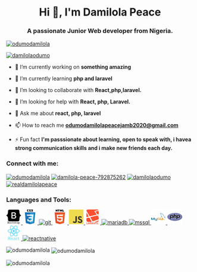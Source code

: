 <h1 align="center">Hi 👋, I'm Damilola Peace</h1>
<h3 align="center">A passionate Junior Web developer from Nigeria.</h3>

<p align="left"> <a href="https://github.com/ryo-ma/github-profile-trophy"><img src="https://github-profile-trophy.vercel.app/?username=odumodamilola" alt="odumodamilola" /></a> </p>

<p align="left"> <a href="https://twitter.com/damilolaodumo" target="blank"><img src="https://img.shields.io/twitter/follow/damilolaodumo?logo=twitter&style=for-the-badge" alt="damilolaodumo" /></a> </p>

- 🔭 I’m currently working on **something amazing**

- 🌱 I’m currently learning **php and laravel**

- 👯 I’m looking to collaborate with **React,php,laravel.**

- 🤝 I’m looking for help with **React, php, Laravel.**

- 💬 Ask me about **react, php, laravel**

- 📫 How to reach me **odumodamilolapeacejamb2020@gmail.com**

- ⚡ Fun fact **I'm passsionate about learning, open to speak with, i havea strong communication skills and i make new friends each day.**

<h3 align="left">Connect with me:</h3>
<p align="left">
<a href="https://twitter.com/damilolaodumo" target="blank"><img align="center" src="https://raw.githubusercontent.com/rahuldkjain/github-profile-readme-generator/master/src/images/icons/Social/twitter.svg" alt="odumodamilola" height="30" width="40" /></a>
<a href="https://linkedin.com/in/damilola-peace-792875262" target="blank"><img align="center" src="https://raw.githubusercontent.com/rahuldkjain/github-profile-readme-generator/master/src/images/icons/Social/linked-in-alt.svg" alt="damilola-peace-792875262" height="30" width="40" /></a>
<a href="https://fb.com/damilolaodumo" target="blank"><img align="center" src="https://raw.githubusercontent.com/rahuldkjain/github-profile-readme-generator/master/src/images/icons/Social/facebook.svg" alt="damilolaodumo" height="30" width="40" /></a>
<a href="https://instagram.com/realdamilolapeace" target="blank"><img align="center" src="https://raw.githubusercontent.com/rahuldkjain/github-profile-readme-generator/master/src/images/icons/Social/instagram.svg" alt="realdamilolapeace" height="30" width="40" /></a>
</p>

<h3 align="left">Languages and Tools:</h3>
<p align="left"> <a href="https://getbootstrap.com" target="_blank" rel="noreferrer"> <img src="https://raw.githubusercontent.com/devicons/devicon/master/icons/bootstrap/bootstrap-plain-wordmark.svg" alt="bootstrap" width="40" height="40"/> </a> <a href="https://www.w3schools.com/css/" target="_blank" rel="noreferrer"> <img src="https://raw.githubusercontent.com/devicons/devicon/master/icons/css3/css3-original-wordmark.svg" alt="css3" width="40" height="40"/> </a> <a href="https://git-scm.com/" target="_blank" rel="noreferrer"> <img src="https://www.vectorlogo.zone/logos/git-scm/git-scm-icon.svg" alt="git" width="40" height="40"/> </a> <a href="https://www.w3.org/html/" target="_blank" rel="noreferrer"> <img src="https://raw.githubusercontent.com/devicons/devicon/master/icons/html5/html5-original-wordmark.svg" alt="html5" width="40" height="40"/> </a> <a href="https://developer.mozilla.org/en-US/docs/Web/JavaScript" target="_blank" rel="noreferrer"> <img src="https://raw.githubusercontent.com/devicons/devicon/master/icons/javascript/javascript-original.svg" alt="javascript" width="40" height="40"/> </a> <a href="https://laravel.com/" target="_blank" rel="noreferrer"> <img src="https://raw.githubusercontent.com/devicons/devicon/master/icons/laravel/laravel-plain-wordmark.svg" alt="laravel" width="40" height="40"/> </a> <a href="https://mariadb.org/" target="_blank" rel="noreferrer"> <img src="https://www.vectorlogo.zone/logos/mariadb/mariadb-icon.svg" alt="mariadb" width="40" height="40"/> </a> <a href="https://www.microsoft.com/en-us/sql-server" target="_blank" rel="noreferrer"> <img src="https://www.svgrepo.com/show/303229/microsoft-sql-server-logo.svg" alt="mssql" width="40" height="40"/> </a> <a href="https://www.mysql.com/" target="_blank" rel="noreferrer"> <img src="https://raw.githubusercontent.com/devicons/devicon/master/icons/mysql/mysql-original-wordmark.svg" alt="mysql" width="40" height="40"/> </a> <a href="https://www.php.net" target="_blank" rel="noreferrer"> <img src="https://raw.githubusercontent.com/devicons/devicon/master/icons/php/php-original.svg" alt="php" width="40" height="40"/> </a> <a href="https://reactjs.org/" target="_blank" rel="noreferrer"> <img src="https://raw.githubusercontent.com/devicons/devicon/master/icons/react/react-original-wordmark.svg" alt="react" width="40" height="40"/> </a> <a href="https://reactnative.dev/" target="_blank" rel="noreferrer"> <img src="https://reactnative.dev/img/header_logo.svg" alt="reactnative" width="40" height="40"/> </a> </p>

<p><img align="left" src="https://github-readme-stats.vercel.app/api/top-langs?username=odumodamilola&show_icons=true&locale=en&layout=compact" alt="odumodamilola" /></p>

<p>&nbsp;<img align="center" src="https://github-readme-stats.vercel.app/api?username=odumodamilola&show_icons=true&locale=en" alt="odumodamilola" /></p>

<p><img align="center" src="https://github-readme-streak-stats.herokuapp.com/?user=odumodamilola&" alt="odumodamilola" /></p>

